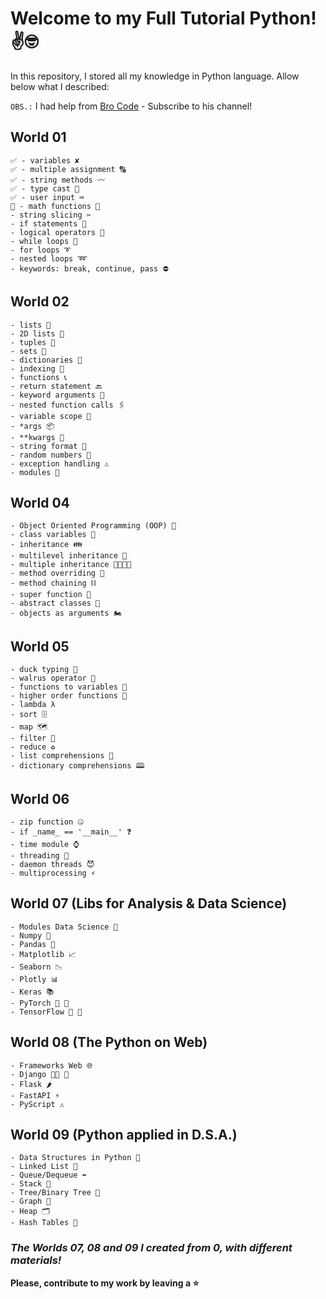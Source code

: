 # Welcome to my Full Tutorial Python! ✌️🤓

In this repository, I stored all my knowledge in Python language. Allow below what I described:

`OBS.:` I had help from [Bro Code](https://www.youtube.com/c/BroCodez) - Subscribe to his channel!

## World 01

```
✅ - variables ✘
✅ - multiple assignment 🔠
✅ - string methods 〰️
✅ - type cast 💱
✅ - user input ⌨️
📑 - math functions 🧮
- string slicing ✂️
- if statements 🤔
- logical operators 🔣
- while loops 🔄
- for loops ➰
- nested loops ➿
- keywords: break, continue, pass ⛔
```

## World 02

```
- lists 🧾
- 2D lists 📜
- tuples 📄
- sets 🍴
- dictionaries 📖
- indexing 📑
- functions 📞
- return statement 🔙
- keyword arguments 🔑
- nested function calls 🖇️
- variable scope 🔬
- *args 📦
- **kwargs 🎁
- string format 💬
- random numbers 🎲
- exception handling ⚠️
- modules 💌
```

## World 04

```
- Object Oriented Programming (OOP) 🐍
- class variables 🚗
- inheritance 👪
- multilevel inheritance 👴
- multiple inheritance 👨‍👩‍👧‍👦
- method overriding 🙅
- method chaining ⛓️
- super function 🦸
- abstract classes 👻
- objects as arguments 🏍️
```

## World 05

```
- duck typing 🦆
- walrus operator 🦦
- functions to variables 📛
- higher order functions 👑
- lambda λ
- sort 🗄️
- map 🗺️
- filter 🍺
- reduce ♻️
- list comprehensions 📰
- dictionary comprehensions 🕮
```

## World 06

```
- zip function 🤐
- if _name_ == '__main__' ❓
- time module ⌚
- threading 🧵
- daemon threads 😈
- multiprocessing ⚡
```

## World 07 (Libs for Analysis & Data Science)

```
- Modules Data Science 🔬
- Numpy 🧮
- Pandas 🐼
- Matplotlib 📈
- Seaborn 📉
- Plotly 📊
- Keras 📚
- PyTorch 📐 📏
- TensorFlow 🦾 🧠
```

## World 08 (The Python on Web)

```
- Frameworks Web 🌐
- Django 🧑‍💻 💼
- Flask 🌶
- FastAPI ⚡️
- PyScript ⚠️
```

## World 09 (Python applied in D.S.A.)

```
- Data Structures in Python 🐉
- Linked List 🔗
- Queue/Dequeue ⬅️
- Stack 🔋
- Tree/Binary Tree 🌳
- Graph 🔎
- Heap 🗂
- Hash Tables 📑
```

### *The Worlds 07, 08 and 09 I created from 0, with different materials!*

**Please, contribute to my work by leaving a ⭐️**
